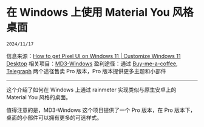 # 在 Windows 上使用 Material You 风格桌面

``2024/11/17``

信息来源：[How to get Pixel UI on Windows 11 | Customize Windows 11 Desktop](https://www.youtube.com/watch?v=j0sSBe7RcR0)
相关项目：[MD3-Windows](https://github.com/Runixe786/MD3-Windows)
盈利途径：通过 [Buy-me-a-coffee](https://buymeacoffee.com/sahilseth2s/e/331439), [Telegraph](https://telegra.ph/Pro-Membership-10-09) 两个途径售卖 Pro 版本，Pro 版本提供更多主题和小部件

- - -

这个介绍了如何在 Windows 上通过 rainmeter 实现类似与原生安卓上的 Material You 风格的桌面。

值得注意的是，MD3-Windows 这个项目提供了一个 Pro 版本，在 Pro 版本下，桌面的小部件可以拥有更多的可选样式。
